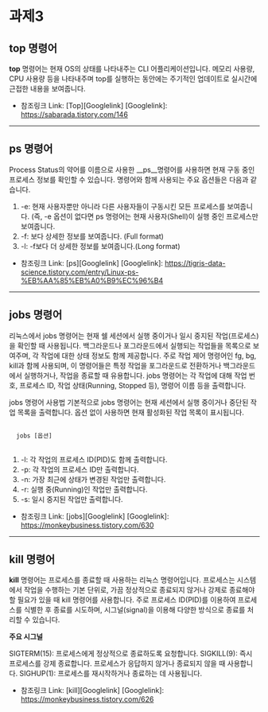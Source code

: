 과제3
=============
top 명령어
-------------
__top__ 명령어는 현재 OS의 상태를 나타내주는 CLI 어플리케이션입니다. 메모리 사용량, CPU 사용량 등을 나타내주며 top를 실행하는 동안에는 주기적인 업데이트로 실시간에 근접한 내용을 보여줍니다.

* 참조링크
Link: [Top][Googlelink]
[Googlelink]: https://sabarada.tistory.com/146
* * *
ps 명령어
-------------
Process Status의 약어를 이름으로 사용한 __ps__명령어를 사용하면 현재 구동 중인 프로세스 정보를 확인할 수 있습니다. 명령어와 함께 사용되는 주요 옵션들은 다음과 같습니다.
1. -e: 현재 사용자뿐만 아니라 다른 사용자들이 구동시킨 모든 프로세스를 보여줍니다. (즉, -e 옵션이 없다면 ps 명령어는 현재 사용자(Shell)이 실행 중인 프로세스만 보여줍니다.
2. -f: 보다 상세한 정보를 보여줍니다. (Full format)
3. -l: -f보다 더 상세한 정보를 보여줍니다.(Long format)

* 참조링크
Link: [ps][Googlelink]
[Googlelink]: https://tigris-data-science.tistory.com/entry/Linux-ps-%EB%AA%85%EB%A0%B9%EC%96%B4

* * *
jobs 명령어
-------------
리눅스에서 jobs 명령어는 현재 쉘 세션에서 실행 중이거나 일시 중지된 작업(프로세스)을 확인할 때 사용됩니다. 백그라운드나 포그라운드에서 실행되는 작업들을 목록으로 보여주며, 각 작업에 대한 상태 정보도 함께 제공합니다. 주로 작업 제어 명령어인 fg, bg, kill과 함께 사용되며, 이 명령어들은 특정 작업을 포그라운드로 전환하거나 백그라운드에서 실행하거나, 작업을 종료할 때 유용합니다.
jobs 명령어는 각 작업에 대해 작업 번호, 프로세스 ID, 작업 상태(Running, Stopped 등), 명령어 이름 등을 출력합니다.

jobs 명령어 사용법
기본적으로 jobs 명령어는 현재 세션에서 실행 중이거나 중단된 작업 목록을 출력합니다. 옵션 없이 사용하면 현재 활성화된 작업 목록이 표시됩니다.
<pre>
<code>
  jobs [옵션]
</code>
</pre>

1. -l: 각 작업의 프로세스 ID(PID)도 함께 출력합니다.
2. -p: 각 작업의 프로세스 ID만 출력합니다.
3. -n: 가장 최근에 상태가 변경된 작업만 출력합니다.
4. -r: 실행 중(Running)인 작업만 출력합니다.
5. -s: 일시 중지된 작업만 출력합니다.

* 참조링크
Link: [jobs][Googlelink]
[Googlelink]: https://monkeybusiness.tistory.com/630
* * *
kill 명령어
------------
__kill__ 명령어는 프로세스를 종료할 때 사용하는 리눅스 명령어입니다. 프로세스는 시스템에서 작업을 수행하는 기본 단위로, 가끔 정상적으로 종료되지 않거나 강제로 종료해야 할 필요가 있을 때 kill 명령어를 사용합니다. 주로 프로세스 ID(PID)를 이용하여 프로세스를 식별한 후 종료를 시도하며, 시그널(signal)을 이용해 다양한 방식으로 종료를 처리할 수 있습니다.

__주요 시그널__

SIGTERM(15): 프로세스에게 정상적으로 종료하도록 요청합니다.
SIGKILL(9): 즉시 프로세스를 강제 종료합니다. 프로세스가 응답하지 않거나 종료되지 않을 때 사용합니다.
SIGHUP(1): 프로세스를 재시작하거나 종료하는 데 사용됩니다.

* 참조링크
Link: [kill][Googlelink]
[Googlelink]: https://monkeybusiness.tistory.com/626
